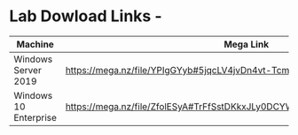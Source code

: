 # Lab Dowload Links - 

|    Machine    |   Mega Link     |  Google Drive Link  |
|---------------|-----------------|---------------------|
|Windows Server 2019 | https://mega.nz/file/YPIgGYyb#5jqcLV4jvDn4vt-TcmPqC_FzvBntEpySdPzP_p7rjcM | https://drive.google.com/file/d/1aZ1tg7RCQ5IZJ-xFtszFJyH-sXAPN1bn/view?usp=sharing |
|Windows 10 Enterprise | https://mega.nz/file/ZfolESyA#TrFfSstDKkxJLy0DCYWk7Sb2YleMAE21NJL9U_mFpvg | https://drive.google.com/file/d/1YIgrU2szSZBCjELhc374rX_Tpn2oybU2/view?usp=sharing |
